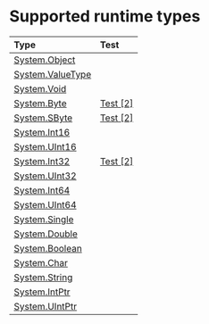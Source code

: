 # Supported runtime types

Type | Test
|:---|:---|
| [System.Object](https://docs.microsoft.com/en-us/dotnet/api/system.object) |  |
| [System.ValueType](https://docs.microsoft.com/en-us/dotnet/api/system.valuetype) |  |
| [System.Void](https://docs.microsoft.com/en-us/dotnet/api/system.void) |  |
| [System.Byte](https://docs.microsoft.com/en-us/dotnet/api/system.byte) | [Test [2]](tests/IL2C.Core.Test.Target/TypeSystems/System_Byte) |
| [System.SByte](https://docs.microsoft.com/en-us/dotnet/api/system.sbyte) | [Test [2]](tests/IL2C.Core.Test.Target/TypeSystems/System_SByte) |
| [System.Int16](https://docs.microsoft.com/en-us/dotnet/api/system.int16) |  |
| [System.UInt16](https://docs.microsoft.com/en-us/dotnet/api/system.uint16) |  |
| [System.Int32](https://docs.microsoft.com/en-us/dotnet/api/system.int32) | [Test [2]](tests/IL2C.Core.Test.Target/TypeSystems/System_Int32) |
| [System.UInt32](https://docs.microsoft.com/en-us/dotnet/api/system.uint32) |  |
| [System.Int64](https://docs.microsoft.com/en-us/dotnet/api/system.int64) |  |
| [System.UInt64](https://docs.microsoft.com/en-us/dotnet/api/system.uint64) |  |
| [System.Single](https://docs.microsoft.com/en-us/dotnet/api/system.single) |  |
| [System.Double](https://docs.microsoft.com/en-us/dotnet/api/system.double) |  |
| [System.Boolean](https://docs.microsoft.com/en-us/dotnet/api/system.boolean) |  |
| [System.Char](https://docs.microsoft.com/en-us/dotnet/api/system.char) |  |
| [System.String](https://docs.microsoft.com/en-us/dotnet/api/system.string) |  |
| [System.IntPtr](https://docs.microsoft.com/en-us/dotnet/api/system.intptr) |  |
| [System.UIntPtr](https://docs.microsoft.com/en-us/dotnet/api/system.uintptr) |  |

